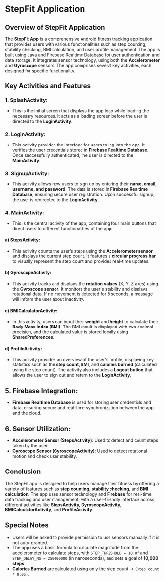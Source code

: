 # StepFit Application

## Overview of StepFit Application

The **StepFit App** is a comprehensive Android fitness tracking application that provides users with various functionalities such as step counting, stability checking, BMI calculation, and user profile management. The app is built using Java and Firebase Realtime Database for user authentication and data storage. It integrates sensor technology, using both the **Accelerometer** and **Gyroscope** sensors. The app comprises several key activities, each designed for specific functionality.

## Key Activities and Features

### 1. SplashActivity:
- This is the initial screen that displays the app logo while loading the necessary resources. It acts as a loading screen before the user is directed to the **LoginActivity**.

### 2. LoginActivity:
- This activity provides the interface for users to log into the app. It verifies the user credentials stored in **Firebase Realtime Database**. Once successfully authenticated, the user is directed to the **MainActivity**.

### 3. SignupActivity:
- This activity allows new users to sign up by entering their **name, email, username, and password**. The data is stored in **Firebase Realtime Database**, ensuring secure user registration. Upon successful signup, the user is redirected to the **LoginActivity**.

### 4. MainActivity:
- This is the central activity of the app, containing four main buttons that direct users to different functionalities of the app:

#### a) StepsActivity:
- This activity counts the user’s steps using the **Accelerometer sensor** and displays the current step count. It features a **circular progress bar** to visually represent the step count and provides real-time updates.

#### b) GyroscopeActivity:
- This activity tracks and displays the **rotation values** (X, Y, Z axes) using the **Gyroscope sensor**. It monitors the user's stability and displays rotational data. If no movement is detected for 5 seconds, a message will inform the user about inactivity.

#### c) BMICalculatorActivity:
- In this activity, users can input their **weight** and **height** to calculate their **Body Mass Index (BMI)**. The BMI result is displayed with two decimal precision, and the calculated value is stored locally using **SharedPreferences**.

#### d) ProfileActivity:
- This activity provides an overview of the user's profile, displaying key statistics such as the **step count, BMI**, and **calories burned** (calculated using the step count). The activity also includes a **Logout button** that allows the user to sign out and return to the **LoginActivity**.

## 5. Firebase Integration:
- **Firebase Realtime Database** is used for storing user credentials and data, ensuring secure and real-time synchronization between the app and the cloud.

## 6. Sensor Utilization:
- **Accelerometer Sensor (StepsActivity)**: Used to detect and count steps taken by the user.
- **Gyroscope Sensor (GyroscopeActivity)**: Used to detect rotational motion and check user stability.

## Conclusion
The StepFit app is designed to help users manage their fitness by offering a variety of features such as **step counting, stability checking**, and **BMI calculation**. The app uses sensor technology and **Firebase** for real-time data tracking and user management, with a user-friendly interface across different activities like **StepsActivity, GyroscopeActivity, BMICalculatorActivity**, and **ProfileActivity**.


## Special Notes
- Users will be asked to provide permission to use sensors manually if it is not auto-granted.
- The app uses a basic formula to calculate magnitude from the accelerometer to calculate steps, with `STEP_THRESHOLD = 10.0f` and `STEP_DELAY_NS = 250000000` (in nanoseconds), and sets a goal of **10,000 steps**.
- **Calories Burned** are calculated using only the step count -> `(step count * 0.05)`.
